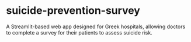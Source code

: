 # suicide-prevention-survey
A Streamlit-based web app designed for Greek hospitals, allowing doctors to complete a survey for their patients to assess suicide risk.
